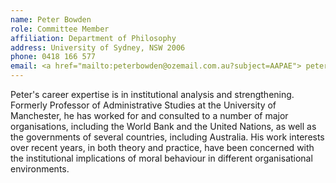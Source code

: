 ```yaml
---
name: Peter Bowden   
role: Committee Member
affiliation: Department of Philosophy
address: University of Sydney, NSW 2006  
phone: 0418 166 577  
email: <a href="mailto:peterbowden@ozemail.com.au?subject=AAPAE"> peterbowden@ozemail.com.au </a>  
---
```


Peter's career expertise is in institutional analysis and strengthening. Formerly Professor of Administrative Studies at the University of Manchester, he has worked for and consulted to a number of major organisations, including the World Bank and the United Nations, as well as the governments of several countries, including Australia. His work interests over recent years, in both theory and practice, have been concerned with the institutional implications of moral behaviour in different organisational environments. 
